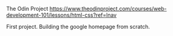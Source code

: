 The Odin Project
https://www.theodinproject.com/courses/web-development-101/lessons/html-css?ref=lnav

First project. Building the google homepage from scratch. 